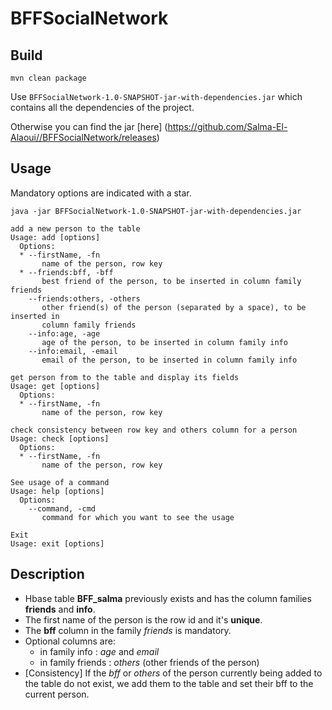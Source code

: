 # BFFSocialNetwork

Build
-----
```
mvn clean package

```
Use `BFFSocialNetwork-1.0-SNAPSHOT-jar-with-dependencies.jar` which contains
all the dependencies of the project. 

Otherwise you can find the jar [here] (https://github.com/Salma-El-Alaoui//BFFSocialNetwork/releases)

Usage
-----
Mandatory options are indicated with a star.

```
java -jar BFFSocialNetwork-1.0-SNAPSHOT-jar-with-dependencies.jar

add a new person to the table
Usage: add [options]
  Options:
  * --firstName, -fn
       name of the person, row key
  * --friends:bff, -bff
       best friend of the person, to be inserted in column family friends
    --friends:others, -others
       other friend(s) of the person (separated by a space), to be inserted in
       column family friends
    --info:age, -age
       age of the person, to be inserted in column family info
    --info:email, -email
       email of the person, to be inserted in column family info

get person from to the table and display its fields
Usage: get [options]
  Options:
  * --firstName, -fn
       name of the person, row key

check consistency between row key and others column for a person
Usage: check [options]
  Options:
  * --firstName, -fn
       name of the person, row key

See usage of a command
Usage: help [options]
  Options:
    --command, -cmd
       command for which you want to see the usage

Exit
Usage: exit [options]

```

Description
-----------
- Hbase table **BFF_salma** previously exists and has the column 
families **friends** and **info**.
- The first name of the person is the row id and it's **unique**. 
- The **bff** column in the family *friends* is mandatory.
- Optional columns are:
    - in family info : *age* and *email* 
    - in family friends : *others* (other friends of the person)
- [Consistency] If the *bff* or *others* of the person currently being added to the table do not exist, we add them to the table and set their bff to the current person.


